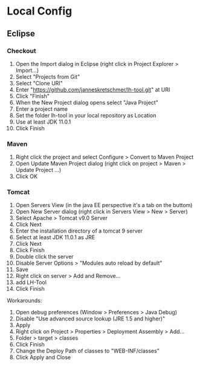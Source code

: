 # Local Config
## Eclipse
### Checkout
1. Open the Import dialog in Eclipse (right click in Project Explorer > Import...)
2. Select "Projects from Git"
3. Select "Clone URI"
4. Enter "https://github.com/janneskretschmer/lh-tool.git" at URI
5. Click "Finish"
6. When the New Project dialog opens select "Java Project"
7. Enter a project name
8. Set the folder lh-tool in your local repository as Location
9. Use at least JDK 11.0.1
10. Click Finish

### Maven
1. Right click the project and select Configure > Convert to Maven Project
2. Open Update Maven Project dialog (right click on project > Maven > Update Project ...)
3. Click OK

### Tomcat
1. Open Servers View (in the java EE perspective it's a tab on the buttom)
2. Open New Server dialog (right click in Servers View > New > Server)
3. Select Apache > Tomcat v9.0 Server
4. Click Next
5. Enter the installation directory of a tomcat 9 server
6. Select at least JDK 11.0.1 as JRE
7. Click Next
8. Click Finish
9. Double click the server
10. Disable Server Options > "Modules auto reload by default"
11. Save
12. Right click on server > Add and Remove...
13. add LH-Tool
14. Click Finish

Workarounds:
1. Open debug preferences (Window > Preferences > Java Debug)
2. Disable "Use advanced source lookup (JRE 1.5 and higher)"
3. Apply
4. Right click on Project > Properties > Deployment Assembly > Add...
5. Folder > target > classes
6. Click Finish
7. Change the Deploy Path of classes to "WEB-INF/classes"
8. Click Apply and Close
